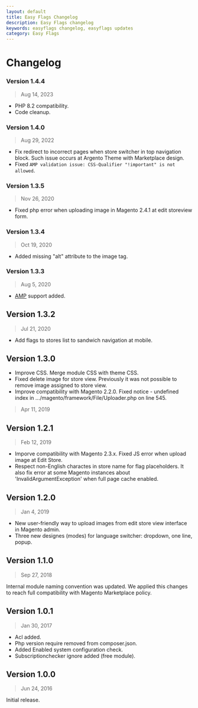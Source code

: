 ```yaml
---
layout: default
title: Easy Flags Changelog
description: Easy Flags changelog
keywords: easyflags changelog, easyflags updates
category: Easy Flags
---
```


# Changelog

### Version 1.4.4

> Aug 14, 2023

 -  PHP 8.2 compatibility.
 -  Code cleanup.

### Version 1.4.0

> Aug 29, 2022

  - Fix redirect to incorrect pages when store switcher in top navigation block. Such issue occurs at Argento Theme with Marketplace design.
  - Fixed `AMP validation issue: CSS-Qualifier "!important" is not allowed`.

### Version 1.3.5

> Nov 26, 2020

  - Fixed php error when uploading image in Magento 2.4.1 at edit storeview form.

### Version 1.3.4

> Oct 19, 2020

 -  Added missing "alt" attribute to the image tag.

### Version 1.3.3

> Aug 5, 2020

 -  [AMP](/m2/extensions/amp/) support added.

## Version 1.3.2

> Jul 21, 2020

  - Add flags to stores list to sandwich navigation at mobile.

## Version 1.3.0

 -  Improve CSS. Merge module CSS with theme CSS.
 -  Fixed delete image for store view. Previously it was not possible to remove image assigned to store view.
 -  Improve compatibility with Magento 2.2.0. Fixed notice - undefined index in .../magento/framework/File/Uploader.php on line 545.

> Apr 11, 2019

## Version 1.2.1

> Feb 12, 2019

 -  Imporve compatibility with Magento 2.3.x. Fixed JS error when upload image at Edit Store.
 -  Respect non-English charactes in store name for flag placeholders. It also fix error at some Magento instances about 'InvalidArgumentException' when full page cache enabled.

## Version 1.2.0

> Jan 4, 2019

 -  New user-friendly way to upload images from edit store view interface in Magento admin.
 -  Three new designes (modes) for language switcher: dropdown, one line, popup.

## Version 1.1.0

> Sep 27, 2018

Internal module naming convention was updated. We applied this changes to reach full compatibility with Magento Marketplace policy.

## Version 1.0.1

> Jan 30, 2017

 -  Acl added.
 -  Php version require removed from composer.json.
 -  Added Enabled system configuration check.
 -  Subscriptionchecker ignore added (free module).

## Version 1.0.0

> Jun 24, 2016

Initial release.
